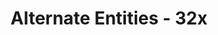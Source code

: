 ---
title: Alternate Entities - 32x
permalink: /article/compliance32xAddons/Alt%20Entities

header-img: /article/compliance32xAddons/Alt Entities.png

long_text: Do you find Minecraft's entities too repetitive? Do you wish mobs had more variants? If so, this is the addon for you! It adds variants to a lot of entities! <br> <strong>OptiFine is required for this pack to work.</strong> <br>

authors:
  - Redcoke26

download: https://drive.google.com/drive/folders/1o8yv9XBcRDvfgfMUam8LvRKDwNt_n8da?usp=sharing
---